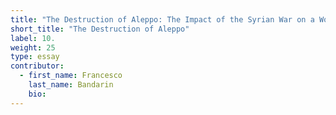 ```yaml
---
title: "The Destruction of Aleppo: The Impact of the Syrian War on a World Heritage City"
short_title: "The Destruction of Aleppo"
label: 10.
weight: 25
type: essay
contributor:
  - first_name: Francesco
    last_name: Bandarin
    bio:
---
```

